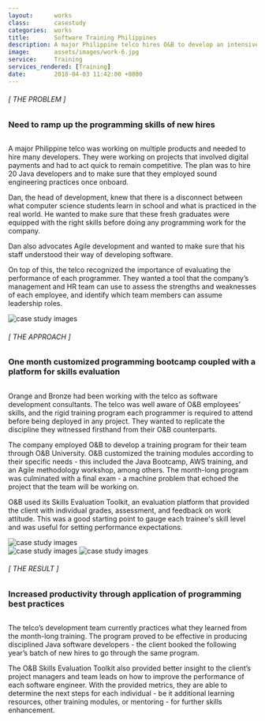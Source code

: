 ```yaml
---
layout:      works
class:       casestudy
categories:  works
title:       Software Training Philippines
description: A major Philippine telco hires O&B to develop an intensive training program for their new software developers
image:       assets/images/work-6.jpg
service:     Training
services_rendered: [Training]
date:        2018-04-03 11:42:00 +0800
---
```

<div class="row">
  <div class="col-12 col-lg-6">
    <H6>[ THE PROBLEM ]</H6>
    <H3>
      Need to ramp up the programming skills of new hires
    </H3>
    <img src="{{ "assets/images/hr.svg" | relative_url }}" alt="" class="hr" />
  </div>
  <div class="col-12 col-lg-6">
    <p>
      A major Philippine telco was working on multiple products and needed to hire many developers. They were working on projects that involved digital payments and had to act quick to remain competitive. The plan was to hire 20 Java developers and to make sure that they employed sound engineering practices once onboard.
    </p>
    <p>
      Dan, the head of development, knew that there is a disconnect between what computer science students learn in school and what is practiced in the real world. He wanted to make sure that these fresh graduates were equipped with the right skills before doing any programming work for the company.
    </p>
    <p>
      Dan also advocates Agile development and wanted to make sure that his staff understood their way of developing software.
    </p>
    <p>
      On top of this, the telco recognized the importance of evaluating the performance of each programmer. They wanted a tool that the company’s management and HR team can use to assess the strengths and weaknesses of each employee, and identify which team members can assume leadership roles.
    </p>
  </div>
</div>
<div class="row">
  <div class="col text-center">
    <img src="{{ "assets/images/img-casestudy-6a.jpg" | relative_url }}" alt="case study images" class="img-fluid m10" />
  </div>
</div>
<div class="row">
  <div class="col-12 col-lg-6">
    <H6>[ THE APPROACH ]</H6>
    <H3>One month customized programming bootcamp coupled with a platform for skills evaluation</H3>
    <img src="{{ "assets/images/hr.svg" | relative_url }}" alt="" class="hr" />
  </div>
  <div class="col-12 col-lg-6">
    <p>
      Orange and Bronze had been working with the telco as software development consultants. The telco was well aware of O&B employees’ skills, and the rigid training program each programmer is required to attend before being deployed in any project. They wanted to replicate the discipline they witnessed firsthand from their O&B counterparts.
    </p>
    <p>
      The company employed O&B to develop a training program for their team through O&B University. O&B customized the training modules according to their specific needs - this included the Java Bootcamp, AWS training, and an Agile methodology workshop, among others. The month-long program was culminated with a final exam - a machine problem that echoed the project that the team will be working on.
    </p>
    <p>
      O&B used its Skills Evaluation Toolkit, an evaluation platform that provided the client with individual grades, assessment, and feedback on work attitude. This was a good starting point to gauge each trainee's skill level and was useful for setting performance expectations.
    </p>
  </div>
</div>

<div class="row">
  <div class="col-12 col-lg-6 text-center">
    <img src="{{ "assets/images/img-casestudy-6d.jpg" | relative_url }}" alt="case study images" class="img-fluid m10" />
  </div>
  <div class="col-12 col-lg-6 text-center">
    <img src="{{ "assets/images/img-casestudy-6b.jpg" | relative_url }}" alt="case study images" class="img-fluid m10" />
    <img src="{{ "assets/images/img-casestudy-6c.jpg" | relative_url }}" alt="case study images" class="img-fluid m10" />
  </div>
</div>
<div class="row">
  <div class="col-12 col-lg-6">
    <H6>[ THE RESULT ]</H6>
    <H3>Increased productivity through application of programming best practices</H3>
    <img src="{{ "assets/images/hr.svg" | relative_url }}" alt="" class="hr" />
  </div>
  <div class="col-12 col-lg-6">
    <p>
      The telco’s development team currently practices what they learned from the month-long training. The program proved to be effective in producing disciplined Java software developers - the client booked the following year’s batch of new hires to go through the same program.
    </p>
    <p>
      The O&B Skills Evaluation Toolkit also provided better insight to the client’s project managers and team leads on how to improve the performance of each software engineer. With the provided metrics, they are able to determine the next steps for each individual - be it additional learning resources, other training modules, or mentoring - for further skills enhancement.
    </p>
  </div>
</div>